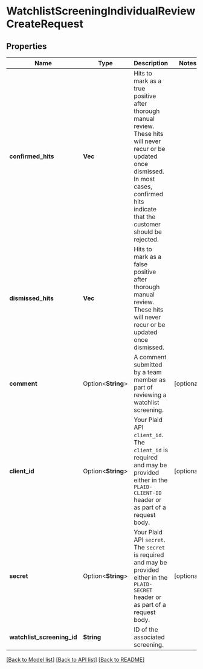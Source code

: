 # WatchlistScreeningIndividualReviewCreateRequest

## Properties

Name | Type | Description | Notes
------------ | ------------- | ------------- | -------------
**confirmed_hits** | **Vec<String>** | Hits to mark as a true positive after thorough manual review. These hits will never recur or be updated once dismissed. In most cases, confirmed hits indicate that the customer should be rejected. | 
**dismissed_hits** | **Vec<String>** | Hits to mark as a false positive after thorough manual review. These hits will never recur or be updated once dismissed. | 
**comment** | Option<**String**> | A comment submitted by a team member as part of reviewing a watchlist screening. | [optional]
**client_id** | Option<**String**> | Your Plaid API `client_id`. The `client_id` is required and may be provided either in the `PLAID-CLIENT-ID` header or as part of a request body. | [optional]
**secret** | Option<**String**> | Your Plaid API `secret`. The `secret` is required and may be provided either in the `PLAID-SECRET` header or as part of a request body. | [optional]
**watchlist_screening_id** | **String** | ID of the associated screening. | 

[[Back to Model list]](../README.md#documentation-for-models) [[Back to API list]](../README.md#documentation-for-api-endpoints) [[Back to README]](../README.md)


